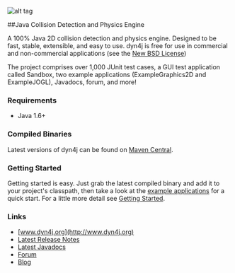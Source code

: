 ![alt tag](https://raw.githubusercontent.com/wnbittle/dyn4j/master/dyn4j.png)

##Java Collision Detection and Physics Engine

A 100% Java 2D collision detection and physics engine.  Designed to be fast, stable, extensible, and easy to use.  dyn4j is free for use in commercial and non-commercial applications (see the <a href="http://www.dyn4j.org/_license">New BSD License</a>)

The project comprises over 1,000 JUnit test cases, a GUI test application called Sandbox, two example applications (ExampleGraphics2D and ExampleJOGL), Javadocs, forum, and more!

### Requirements
* Java 1.6+

### Compiled Binaries
Latest versions of dyn4j can be found on [Maven Central](http://search.maven.org/#search%7Cgav%7C1%7Cg%3A%22org.dyn4j%22%20AND%20a%3A%22dyn4j%22).

### Getting Started
Getting started is easy.  Just grab the latest compiled binary and add it to your project's classpath, then take a look at the [example applications](https://github.com/wnbittle/dyn4j/tree/master/examples/org/dyn4j/examples) for a quick start.  For a little more detail see [Getting Started](http://www.dyn4j.org/getting-started/).

### Links
* [www.dyn4j.org](http://www.dyn4j.org)
* [Latest Release Notes](https://github.com/wnbittle/dyn4j/blob/master/release-notes.txt)
* [Latest Javadocs](http://docs.dyn4j.org)
* [Forum](forum.dyn4j.org)
* [Blog](http://www.dyn4j.org/category/blog/)
